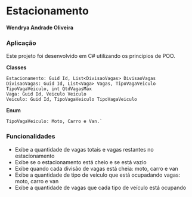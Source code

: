 # Estacionamento

**Wendrya Andrade Oliveira**

### Aplicação

Este projeto foi desenvolvido em C# utilizando os princípios de POO.

**Classes**  

    Estacionamento: Guid Id, List<DivisaoVagas> DivisaoVagas
    DivisaoVagas: Guid Id, List<Vaga> Vagas, TipoVagaVeiculo TipoVagaVeiculo, int QtdVagasMax
    Vaga: Guid Id, Veiculo Veiculo
    Veiculo: Guid Id, TipoVagaVeiculo TipoVagaVeiculo

**Enum** 

    TipoVagaVeiculo: Moto, Carro e Van.`

### Funcionalidades

- Exibe a quantidade de vagas totais e vagas restantes no estacionamento
- Exibe se o estacionamento está cheio e se está vazio
- Exibe quando cada divisão de vagas está cheia: moto, carro e van
- Exibe a quantidade de tipo de veículo que está ocupadando vagas: moto, carro e van
- Exibe a quantidade de vagas que cada tipo de veículo está ocupando
